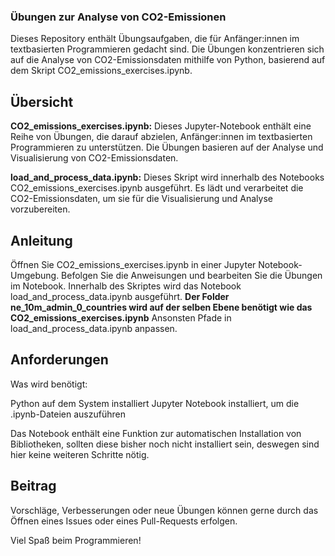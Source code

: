 ### Übungen zur Analyse von CO2-Emissionen

Dieses Repository enthält Übungsaufgaben, die für Anfänger:innen im textbasierten Programmieren gedacht sind. Die Übungen konzentrieren sich auf die Analyse von CO2-Emissionsdaten mithilfe von Python, basierend auf dem Skript CO2_emissions_exercises.ipynb.

## Übersicht

**CO2_emissions_exercises.ipynb:** Dieses Jupyter-Notebook enthält eine Reihe von Übungen, die darauf abzielen, Anfänger:innen im textbasierten Programmieren zu unterstützen. Die Übungen basieren auf der Analyse und Visualisierung von CO2-Emissionsdaten.

**load_and_process_data.ipynb:** Dieses Skript wird innerhalb des Notebooks CO2_emissions_exercises.ipynb ausgeführt. Es lädt und verarbeitet die CO2-Emissionsdaten, um sie für die Visualisierung und Analyse vorzubereiten.


## Anleitung

Öffnen Sie CO2_emissions_exercises.ipynb in einer Jupyter Notebook-Umgebung. Befolgen Sie die Anweisungen und bearbeiten Sie die Übungen im Notebook. Innerhalb des Skriptes wird das Notebook load_and_process_data.ipynb ausgeführt. 
**Der Folder ne_10m_admin_0_countries wird auf der selben Ebene benötigt wie das CO2_emissions_exercises.ipynb** Ansonsten Pfade in load_and_process_data.ipynb anpassen.

## Anforderungen

Was wird benötigt:

Python auf dem System installiert
Jupyter Notebook installiert, um die .ipynb-Dateien auszuführen

Das Notebook enthält eine Funktion zur automatischen Installation von Bibliotheken, sollten diese bisher noch nicht installiert sein, deswegen sind hier keine weiteren Schritte nötig.

## Beitrag

Vorschläge, Verbesserungen oder neue Übungen können gerne durch das Öffnen eines Issues oder eines Pull-Requests erfolgen.

Viel Spaß beim Programmieren!
